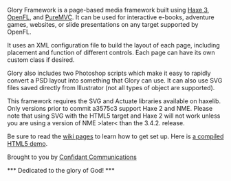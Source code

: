 Glory Framework is a page-based media framework built using [Haxe 3](http://haxe.org/), [OpenFL](http://openfl.org), and [PureMVC](http://puremvc.org/). It can be used for interactive e-books, adventure games, websites, or slide presentations on any target supported by OpenFL.

It uses an XML configuration file to build the layout of each page, including placement and function of different controls. Each page can have its own custom class if desired.

Glory also includes two Photoshop scripts which make it easy to rapidly convert a PSD layout into something that Glory can use. It can also use SVG files saved directly from Illustrator (not all types of object are supported).

This framework requires the SVG and Actuate libraries available on haxelib. Only versions prior to commit a3575c3 support Haxe 2 and NME.
Please note that using SVG with the HTML5 target and Haxe 2 will not work unless you are using a version of NME >later< than the 3.4.2. release.

Be sure to read the [wiki pages](https://github.com/ConfidantCommunications/Glory-Framework/wiki) to learn how to get set up.
Here is [a compiled HTML5 demo](http://confidant.ca/demo/glory/).

Brought to you by [Confidant Communications](http://confidant.ca)

*** Dedicated to the glory of God! ***